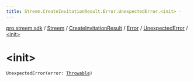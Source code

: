 ```yaml
---
title: Streem.CreateInvitationResult.Error.UnexpectedError.<init> - 
---
```


[pro.streem.sdk](../../../../index.html) / [Streem](../../../index.html) / [CreateInvitationResult](../../index.html) / [Error](../index.html) / [UnexpectedError](index.html) / [&lt;init&gt;](./-init-.html)

# &lt;init&gt;

`UnexpectedError(error: `[`Throwable`](https://kotlinlang.org/api/latest/jvm/stdlib/kotlin/-throwable/index.html)`)`